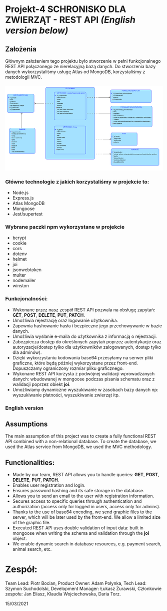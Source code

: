 # Projekt-4 SCHRONISKO DLA ZWIERZĄT - REST API *(English version below)*

## Założenia
Głównym założeniem tego projektu było stworzenie w pełni funkcjonalnego REST API połączonego ze nierelacyjną bazą danych. Do stworzenia bazy danych wykorzystaliśmy usługę Atlas od MongoDB, korzystaliśmy z metodologii MVC.

#### ![Schemat bazy danych](.github/githubImage/animalDatabase.png)

### Główne technologie z jakich korzystaliśmy w projekcie to:

* Node.js
* Express.js
* Atlas MongoDB
* Mongoose
* Jest/supertest

### Wybrane paczki npm wykorzystane w projekcie
   * bcrypt
   * cookie
   * cors
   * dotenv
   * helmet
   * joi
   * jsonwebtoken
   * multer
   * nodemailer
   * winston

### Funkcjonalności:

* Wykonane przez nasz zespół REST API pozwala na obsługę zapytań: __GET__, __POST__, __DELETE__, __PUT__, __PATCH__.
* Umożliwia rejestrację oraz logowanie użytkownika.
* Zapewnia hashowanie hasła i bezpieczne jego przechowywanie w bazie danych.
* Umożliwia wysłanie e-maila do użytkownika z informacją o rejestracji.
* Zabezpiecza dostęp do określonych zapytań poprzez autentykacje oraz autoryzacje(dostep tylko dla użytkowników zalogowanych, dostęp tylko dla adminów).
* Dzięki wykorzystaniu kodowania base64 przesyłamy na serwer pliki graficzne, które będą później wykorzystane przez front-end. Dopuszczamy ograniczony rozmiar pliku graficznego.
* Wykonane REST API korzysta z podwójnej walidacji wprowadzanych danych: wbudowanej w mongoose podczas pisania schematu oraz z walidacji poprzez obiekt __joi__.
* Umożliwiamy dynamiczne wyszukiwanie w zasobach bazy danych np: wyszukiwanie płatności, wyszukiwanie zwierząt itp.


### English version

## Assumptions
The main assumption of this project was to create a fully functional REST API combined with a non-relational database. To create the database, we used the Atlas service from MongoDB, we used the MVC methodology.

## Functionalities:

* Made by our team, REST API allows you to handle queries: __GET__, __POST__, __DELETE__, __PUT__, __PATCH__.
* Enables user registration and login.
* Ensures password hashing and its safe storage in the database.
* Allows you to send an email to the user with registration information.
* Secures access to specific queries through authentication and authorization (access only for logged in users, access only for admins).
* Thanks to the use of base64 encoding, we send graphic files to the server, which will be later used by the front-end. We allow a limited size of the graphic file.
* Executed REST API uses double validation of input data: built in mongoose when writing the schema and validation through the __joi__ object.
* We enable dynamic search in database resources, e.g. payment search, animal search, etc.


# Zespół:
Team Lead: Piotr Bocian,
Product Owner: Adam Połynka,
Tech Lead: Szymon Suchodolski,
Development Manager: Łukasz Żurawski,
Członkowie zespołu: Jan Eliasz, Klaudia Wojciechowska, Daria Torz.

15/03/2021